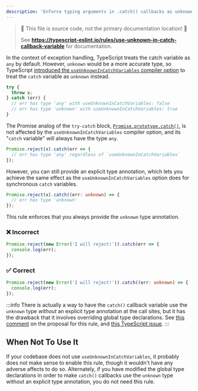 ```yaml
---
description: 'Enforce typing arguments in .catch() callbacks as unknown.'
---
```


> 🛑 This file is source code, not the primary documentation location! 🛑
>
> See **https://typescript-eslint.io/rules/use-unknown-in-catch-callback-variable** for documentation.

In the context of exception handling, TypeScript treats the catch variable as `any` by default. However, `unknown` would be a more accurate type, so TypeScript [introduced the `useUnknownInCatchVariables` compiler option](<(https://www.typescriptlang.org/docs/handbook/release-notes/typescript-4-4.html#defaulting-to-the-unknown-type-in-catch-variables---useunknownincatchvariables)>) to treat the `catch` variable as `unknown` instead.

```ts
try {
  throw x;
} catch (err) {
  // err has type 'any' with useUnknownInCatchVariables: false
  // err has type 'unknown' with useUnknownInCatchVariables: true
}
```

The Promise analog of the `try-catch` block, [`Promise.prototype.catch()`](https://developer.mozilla.org/en-US/docs/Web/JavaScript/Reference/Global_Objects/Promise/catch), is not affected by the `useUnknownInCatchVariables` compiler option, and its "`catch` variable" will always have the type `any`.

```ts
Promise.reject(x).catch(err => {
  // err has type 'any' regardless of `useUnknownInCatchVariables`
});
```

However, you can still provide an explicit type annotation, which lets you achieve the same effect as the `useUnknownInCatchVariables` option does for synchronous `catch` variables.

```ts
Promise.reject(x).catch((err: unknown) => {
  // err has type 'unknown'
});
```

This rule enforces that you always provide the `unknown` type annotation.

<!--tabs-->

### ❌ Incorrect

```ts
Promise.reject(new Error('I will reject!')).catch(err => {
  console.log(err);
});
```

### ✅ Correct

```ts
Promise.reject(new Error('I will reject!')).catch((err: unknown) => {
  console.log(err);
});
```

<!--/tabs-->

:::info
There is actually a way to have the `catch()` callback variable use the `unknown` type _without_ an explicit type annotation at the call sites, but it has the drawback that it involves overriding global type declarations. See [this comment](https://github.com/typescript-eslint/typescript-eslint/issues/7526#issuecomment-1690600813) on the proposal for this rule, and [this TypeScript issue](https://github.com/microsoft/TypeScript/issues/45602#issuecomment-934427206).
:::

## When Not To Use It

If your codebase does not use `useUnknownInCatchVariables`, it probably does not make sense to enable this rule, though it wouldn't have any adverse affects to do so. Alternately, if you have modified the global type declarations in order to make `catch()` callbacks use the `unknown` type without an explicit type annotation, you do not need this rule.
